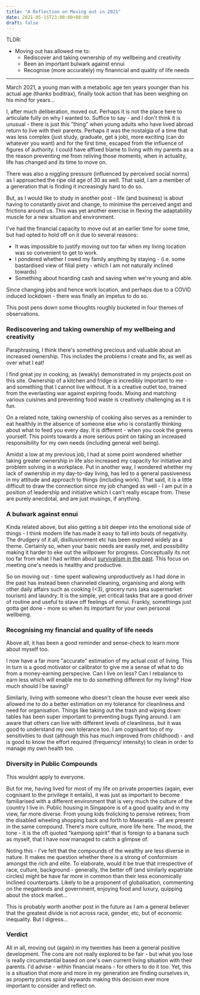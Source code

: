 ```yaml
---
title: "A Reflection on Moving out in 2021"
date: 2021-05-15T23:00:00+08:00
draft: false
---
```


TLDR:

- Moving out has allowed me to:
  - Rediscover and taking ownership of my wellbeing and creativity
  - Been an important bulwark against ennui
  - Recognise (more accurately) my finanncial and quality of life needs

---

March 2021, a young man with a metabolic age ten years younger than his actual age (thanks boditrax), finally took action that has been weighing on his mind for years...

 I, after much deliberation, moved out. Perhaps it is not the place here to articulate fully on why I wanted to. Suffice to say - and I don't think it is unusual - there is just this "thing" when young adults who have lived abroad return to live with their parents. Perhaps it was the nostalgia of a time that was less complex (just study, graduate, get a job), more exciting (can do whatever you want) and for the first time, escaped from the influence of figures of authority. I could have affixed blame to living with my parents as a the reason preventing me from reliving those moments, when in actuality, life has changed and its time to move on.

There was also a niggling pressure (influenced by perceived social norms) as I approached the ripe old age of 30 as well. That said, I am a member of a generation that is finding it increasingly hard to do so. 

But, as I would like to study in another post - life (and business) is about having to constantly pivot and change, to minimise the perceived angst and frictions around us. This was yet another exercise in flexing the adaptability muscle for a new situation and environment.

I've had the financial capacity to move out at an earlier time for some time, but had opted to hold off on it due to several reasons: 

- It was impossible to justify moving out too far when my living location was so convenient to get to work.
- I pondered whether I owed my family anything by staying - (i.e. some bastardised view of filial piety - which I am not naturally inclined towards)
- Something about hoarding cash and saving when we're young and able.

Since changing jobs and hence work location, and perhaps due to a COVID induced lockdown - there was finally an impetus to do so.

This post pens down some thoughts roughly bucketed in four themes of observations.

### Rediscovering and taking ownership of my wellbeing and creativity

Paraphrasing, I think there's something precious and valuable about an increased ownership. This includes the problems I create and fix, as well as over what I eat!

I find great joy in cooking, as (weakly) demonstrated in my projects post on this site. Ownership of a kitchen and fridge is incredibly important to me - and something that I cannot live without. It is a creative outlet too, trained from the everlasting war against expiring foods. Mixing and matching various cuisines and preventing food waste is creatively challenging as it is fun.

On a related note, taking ownership of cooking also serves as a reminder to eat healthily in the absence of someone else who is constantly thinking about what to feed you every day. It is different - when you cook the greens yourself. This points towards a more serious point on taking an increased responsibility for my own needs (including general well being). 

Amidst a low at my previous job, I had at some point wondered whether taking greater ownership in life also increased my capacity for initiative and problem solving in a workplace. Put in another way, I wondered whether my lack of ownership in my day-to-day living, has led to a general passiveness in my attitude and approach to things (including work). That said, it is a little difficult to draw the connection since my job changed as well - I am put in a position of leadership and initiative which I can't really escape from. These are purely anecdotal, and are just musings, if anything.

### A bulwark against ennui

Kinda related above, but also getting a bit deeper into the emotional side of things  - I think modern life has made it easy to fall into bouts of negativity. The drudgery of it all, disillusionment etc has been explored widely as a theme. Certainly so, when your basic needs are easily met, and possibility making it harder to eke out the willpower for progress. Conceptually its not too far from what I had written about [survivalism in the past](https://www.makwaijun.com/blog/post15/). This focus on meeting one's needs is healthy and productive. 

So on moving out - time spent wallowing unproductively as I had done in the past has instead been channeled cleaning, organising and along with other daily affairs such as cooking (<3), grocery runs (aka supermarket tourism) and laundry. It is the simple, yet critical tasks that are a good driver of routine and useful to stave off feelings of ennui. Frankly, somethings just gotta get done - more so when its important for your own personal wellbeing. 

### Recognising my financial and quality of life needs

Above all, it has been a good reminder and sense-check to learn more about myself too.

I now have a far more "accurate" estimation of my actual cost of living. This in turn is a good motivator or calibrator to give me a sense of what to do from a money-earning perspecive. Can I live on less? Can I rebalance to earn less which will enable me to do something different for my living? How much should I be saving?

Similarly, living with someone who doesn't clean the house ever week also allowed me to do a better estimation on my tolerance for cleanliness and need for organisation. Things like taking out the trash and wiping down tables has been super important to preventing bugs flying around. I am aware that others can live with different levels of cleanliness, but it was good to understand my own tolerance too. I am cognisant too of my sensitivities to dust (although this has much improved from childhood) - and is good to know the effort required (frequency/ intensity) to clean in order to manage my own health too.

### Diversity in Public Compounds

This wouldnt apply to everyone. 

But for me, having lived for most of my life on private properties (again, ever cognisant to the privilege it entails), it was just as important to become familiarised with a different environment that is very much the culture of the country I live in. Public housing in Singapore is of a good quality and in my view, far more diverse. From young kids frolicking to pensive retirees; from the disabled wheeling shopping back and forth to Maseratis - all are present in the same compound. There's more culture, more life here. The mood, the tone - it is the oft quoted "kampong spirit" that is foreign to a banana such as myself, that I have now managed to catch a glimpse of.

Noting this - I've felt that the compounds of the wealthy are less diverse in nature. It makes me question whether there is a strong of conformism amongst the rich and elite. To elaborate, would it be true that irrespective of race, culture, background - generally, the better off (and similarly expatriate circles) might be have far more in common than their less economically inclined counterparts. Likely to be a proponent of globalisation, commenting on the megatrends and government, enjoying food and luxury, quipping about the stock market...

This is probably worth another post in the future as I am a general believer that the greatest divide is not across race, gender, etc, but of economic inequality. But I digress...

### Verdict

All in all, moving out (again) in my twenties has been a general positive development. The cons are not really explored to be fair - but what you lose is really circumstantial based on one's own current living situation with their parents. I'd advise - within financial means - for others to do it too. Yet, this is a situation that more and more in my generation are finding ourselves in, as property prices spiral skywards making this decision ever more important to consider and reflect on.